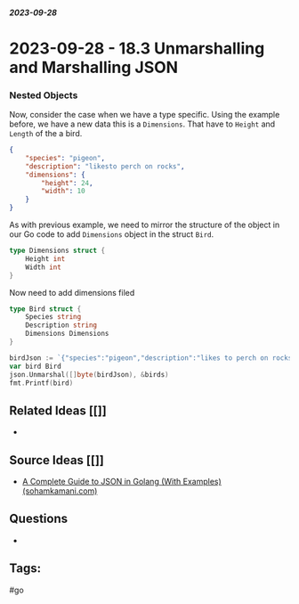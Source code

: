 ##### _2023-09-28_

# 2023-09-28 - 18.3 Unmarshalling and Marshalling JSON

### Nested Objects

Now, consider the case when we have a type specific. Using the example before,  we have a new data this is a `Dimensions`. That have to `Height` and `Length` of the a bird.

```json
{
	"species": "pigeon",
	"description": "likesto perch on rocks",
	"dimensions": {
		"height": 24,
		"width": 10
	}
}
```

As with previous example, we need to mirror the structure of the object in our Go code to add `Dimensions` object in the struct `Bird`.

```go
type Dimensions struct {
	Height int
	Width int
}
```

Now need to add dimensions filed

```go
type Bird struct {
	Species string
	Description string
	Dimensions Dimensions
}
```

```go
birdJson := `{"species":"pigeon","description":"likes to perch on rocks", "dimensions":{"height":24,"width":10}}`
var bird Bird
json.Unmarshal([]byte(birdJson), &birds)
fmt.Printf(bird)
```

## Related Ideas [[]]

- 
## Source Ideas [[]]

- [A Complete Guide to JSON in Golang (With Examples) (sohamkamani.com)](https://www.sohamkamani.com/golang/json/)
## Questions 

-  
## Tags:

#go 
